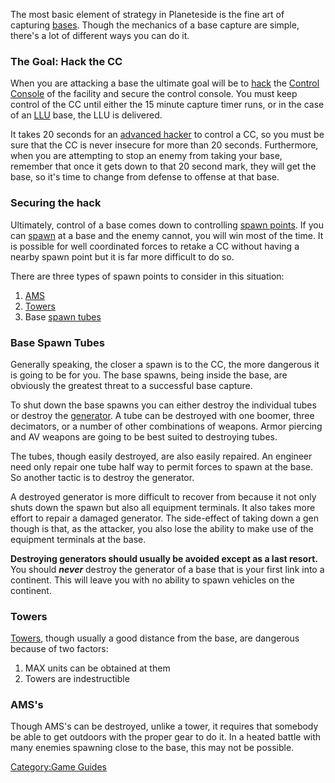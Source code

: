 The most basic element of strategy in Planeteside is the fine art of
capturing [bases](Facilities.md). Though the mechanics of a base
capture are simple, there's a lot of different ways you can do it.

<h3>

The Goal: Hack the CC

</h3>

When you are attacking a base the ultimate goal will be to
[hack](Hack.md) the [Control
Console](Control_Console.md) of the facility and secure the
control console. You must keep control of the CC until either the 15
minute capture timer runs, or in the case of an [LLU](Lattice_Logic_Unit.md)
base, the LLU is delivered.

It takes 20 seconds for an [advanced
hacker](Advanced_Hacking.md) to control a CC, so you must be
sure that the CC is never insecure for more than 20 seconds.
Furthermore, when you are attempting to stop an enemy from taking your
base, remember that once it gets down to that 20 second mark, they will
get the base, so it's time to change from defense to offense at that
base.

<h3>

Securing the hack

</h3>

Ultimately, control of a base comes down to controlling [spawn
points](spawn_point.md). If you can [spawn](Spawn.md) at
a base and the enemy cannot, you will win most of the time. It is
possible for well coordinated forces to retake a CC without having a
nearby spawn point but it is far more difficult to do so.

There are three types of spawn points to consider in this situation:

1.  [AMS](Advanced_Mobile_Station.md)
2.  [Towers](Towers.md)
3.  Base [spawn tubes](Respawn_Tube.md)

<h3>

Base Spawn Tubes

</h3>

Generally speaking, the closer a spawn is to the CC, the more dangerous
it is going to be for you. The base spawns, being inside the base, are
obviously the greatest threat to a successful base capture.

To shut down the base spawns you can either destroy the individual tubes
or destroy the [generator](Generator.md). A tube can be
destroyed with one boomer, three decimators, or a number of other
combinations of weapons. Armor piercing and AV weapons are going to be
best suited to destroying tubes.

The tubes, though easily destroyed, are also easily repaired. An
engineer need only repair one tube half way to permit forces to spawn at
the base. So another tactic is to destroy the generator.

A destroyed generator is more difficult to recover from because it not
only shuts down the spawn but also all equipment terminals. It also
takes more effort to repair a damaged generator. The side-effect of
taking down a gen though is that, as the attacker, you also lose the
ability to make use of the equipment terminals at the base.

<b>Destroying generators should usually be avoided except as a last
resort.</b> You should <b><i>never</i></b> destroy the generator of a
base that is your first link into a continent. This will leave you with
no ability to spawn vehicles on the continent.

<h3>

Towers

</h3>

[Towers](Towers.md), though usually a good distance from the
base, are dangerous because of two factors:

1.  MAX units can be obtained at them
2.  Towers are indestructible

<h3>

AMS's

</h3>

Though AMS's can be destroyed, unlike a tower, it requires that somebody
be able to get outdoors with the proper gear to do it. In a heated
battle with many enemies spawning close to the base, this may not be
possible.

[Category:Game Guides](Category:Game_Guides.md)
